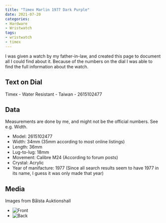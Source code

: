 ```yaml
---
title: "Timex Marlin 1977 Dark Purple"
date: 2021-07-20
categories:
- Hardware
- Wristwatch
tags:
- wristwatch
- timex
---
```


I was given a watch by my father-in-law, and created this page to document all I could find about it. 
Because of the numbers on the dial I was able to find the full information about the watch.

## Text on Dial
Timex - Water Resistant - Taiwan - 2615102477

## Data

Measurements are done by me, and might not be the official numbers. See e.g. Width.

* Model: 2615102477
* Width: 34mm (35mm according to most online listings)
* Length: 36mm
* Lug-to-lug: 18mm
* Movement: Calibre M24 (According to forum posts)
* Crystal: Acrylic
* Year of manifacture: 1977 (Since all search results seem to have 1977 in its name, I guess it was only made that year)

## Media

Images from Bålsta Auktionshall

* ![Front](https://balstaauktionshall.nu/images/custom/ProductTemplate/163493.jpg)
* ![Back](https://balstaauktionshall.nu/images/custom/ProductTemplate/163496.jpg)
